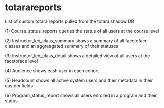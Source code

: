 # totarareports
List of custom totara reports pulled from the totara shadow DB

(1) Course_status_reports queries the status of all users at the course level

(2) Instructor_led_class_summary shows a summary of all facetoface classes and an aggreagated summary of their statuses

(3) Instructor_led_class_detail shows a detailed view of all users at the facetoface level

(4) Audience shows eash user in each cohort

(5) Headcount shows all active system users and their metadata in their custom fields

(6) Program_status_report shows all users enrolled in a program and their status
